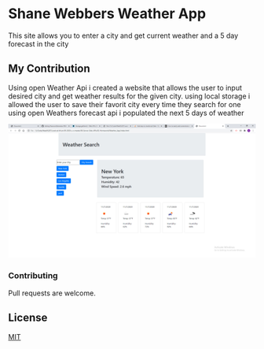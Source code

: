 
# Shane Webbers Weather App

This site allows you to enter a city and get current weather and a 5 day forecast in the city



## My Contribution
Using open Weather Api i created a website that allows the user to input desired city and get weather results for the given city.
using local storage i allowed the user to save their favorit city every time they search for one
using open Weathers forecast api i populated the next 5 days of weather

![image](https://github.com/WebmasterShane/Weather_App/blob/main/ScreenShot.jpg?raw=true)




### Contributing
Pull requests are welcome.

## License
[MIT](https://choosealicense.com/licenses/mit/)